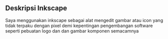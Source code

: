 ## Deskripsi Inkscape

Saya menggunakan inkscape sebagai alat mengedit gambar atau icon yang tidak terpaku dengan pixel demi kepentingan pengembangan software seperti pebuatan logo dan dan gambar komponen semacamnya
